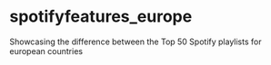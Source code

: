 # spotifyfeatures_europe
Showcasing the difference between the Top 50 Spotify playlists for european countries
